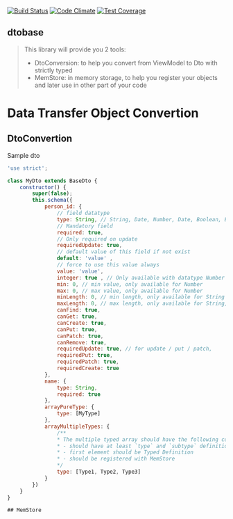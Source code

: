 [![Build Status](https://travis-ci.org/immanuel192/dtobase.png?branch=master)](https://travis-ci.org/immanuel192/dtobase/)
[![Code Climate](https://codeclimate.com/github/immanuel192/dtobase.png)](https://codeclimate.com/github/immanuel192/dtobase)
[![Test Coverage](https://codeclimate.com/github/immanuel192/dtobase/badges/coverage.svg)](https://codeclimate.com/github/immanuel192/dtobase/coverage)

## dtobase
> This library will provide you 2 tools:
> - DtoConversion: to help you convert from ViewModel to Dto with strictly typed
> - MemStore: in memory storage, to help you register your objects and later use in other part of your code
# Data Transfer Object Convertion

## DtoConvertion

Sample dto
```javascript
'use strict';

class MyDto extends BaseDto {
    constructor() {
        super(false);
        this.schema({
            person_id: {
                // field datatype 
                type: String, // String, Date, Number, Date, Boolean, BaseCloudantDtoClass, [Datatype]
                // Mandatory field
                required: true,
                // Only required on update
                requiredUpdate: true,
                // default value of this field if not exist
                default: 'value' ,
                // force to use this value always
                value: 'value',
                integer: true , // Only available with datatype Number
                min: 0, // min value, only available for Number
                max: 0, // max value, only available for Number
                minLength: 0, // min length, only available for String
                maxLength: 0, // max length, only available for String,
                canFind: true,
                canGet: true,
                canCreate: true,
                canPut: true, 
                canPatch: true,
                canRemove: true,
                requiredUpdate: true, // for update / put / patch,
                requiredPut: true,
                requiredPatch: true,
                requiredCreate: true
            },
            name: {
                type: String,
                required: true
            },
            arrayPureType: {
                type: [MyType]
            },
            arrayMultipleTypes: {
                /**
                * The multiple typed array should have the following conditions:
                * - should have at least `type` and `subtype` definition
                * - first element should be Typed Definition
                * - should be registered with MemStore
                */
                type: [Type1, Type2, Type3]
            }
        })
    }
}

## MemStore